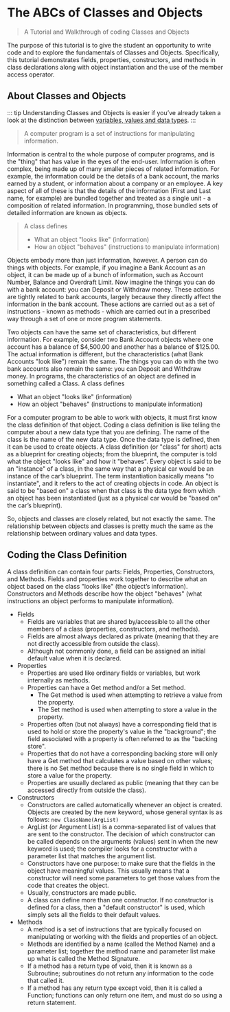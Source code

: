 # The ABCs of Classes and Objects

> A Tutorial and Walkthrough of coding Classes and Objects

The purpose of this tutorial is to give the student an opportunity to write code and to explore the fundamentals of Classes and Objects. Specifically, this tutorial demonstrates fields, properties, constructors, and methods in class declarations along with object instantiation and the use of the member access operator.

## About Classes and Objects

::: tip
Understanding Classes and Objects is easier if you’ve already taken a look at the distinction between [variables, values and data types](chapter1.md#variables-values-and-data-types).
:::

> A computer program is a set of instructions for manipulating information.

Information is central to the whole purpose of computer programs, and is the "thing" that has value in the eyes of the end-user. Information is often complex, being made up of many smaller pieces of related information. For example, the information could be the details of a bank account, the marks earned by a student, or information about a company or an employee. A key aspect of all of these is that the details of the information (First and Last name, for example) are bundled together and treated as a single unit - a composition of related information. In programming, those bundled sets of detailed information are known as objects.

> A class defines
>
> * What an object "looks like" (information)
> * How an object "behaves" (instructions to manipulate information)

Objects embody more than just information, however. A person can do things with objects. For example, if you imagine a Bank Account as an object, it can be made up of a bunch of information, such as Account Number, Balance and Overdraft Limit. Now imagine the things you can do with a bank account: you can Deposit or Withdraw money. These actions are tightly related to bank accounts, largely because they directly affect the information in the bank account. These actions are carried out as a set of instructions - known as methods - which are carried out in a prescribed way through a set of one or more program statements.

Two objects can have the same set of characteristics, but different information. For example, consider two Bank Account objects where one account has a balance of $4,500.00 and another has a balance of $125.00. The actual information is different, but the characteristics (what Bank Accounts "look like") remain the same. The things you can do with the two bank accounts also remain the same: you can Deposit and Withdraw money. In programs, the characteristics of an object are defined in something called a Class. A class defines

* What an object "looks like" (information)
* How an object "behaves" (instructions to manipulate information)

For a computer program to be able to work with objects, it must first know the class definition of that object. Coding a class definition is like telling the computer about a new data type that you are defining. The name of the class is the name of the new data type. Once the data type is defined, then it can be used to create objects. A class definition (or "class" for short) acts as a blueprint for creating objects; from the blueprint, the computer is told what the object "looks like" and how it "behaves". Every object is said to be an "instance" of a class, in the same way that a physical car would be an instance of the car’s blueprint. The term instantiation basically means "to instantiate", and it refers to the act of creating objects in code. An object is said to be "based on" a class when that class is the data type from which an object has been instantiated (just as a physical car would be "based on" the car’s blueprint).

So, objects and classes are closely related, but not exactly the same. The relationship between objects and classes is pretty much the same as the relationship between ordinary values and data types.

## Coding the Class Definition

A class definition can contain four parts: Fields, Properties, Constructors, and Methods. Fields and properties work together to describe what an object based on the class "looks like" (the object’s information). Constructors and Methods describe how the object "behaves" (what instructions an object performs to manipulate information).

* Fields
  * Fields are variables that are shared by/accessible to all the other members of a class (properties, constructors, and methods).
  * Fields are almost always declared as private (meaning that they are not directly accessible from outside the class).
  * Although not commonly done, a field can be assigned an initial default value when it is declared.
* Properties
  * Properties are used like ordinary fields or variables, but work internally as methods.
  * Properties can have a Get method and/or a Set method.
    * The Get method is used when attempting to retrieve a value from the property.
    * The Set method is used when attempting to store a value in the property.
  * Properties often (but not always) have a corresponding field that is used to hold or store the property's value in the "background"; the field associated with a property is often referred to as the "backing store".
  * Properties that do not have a corresponding backing store will only have a Get method that calculates a value based on other values; there is no Set method because there is no single field in which to store a value for the property.
  * Properties are usually declared as public (meaning that they can be accessed directly from outside the class).
* Constructors
  * Constructors are called automatically whenever an object is created. Objects are created by the new keyword, whose general syntax is as follows:
    `new ClassName(ArgList)`
  * ArgList (or Argument List) is a comma-separated list of values that are sent to the constructor. The decision of which constructor can be called depends on the arguments (values) sent in when the new keyword is used; the compiler looks for a constructor with a parameter list that matches the argument list.
  * Constructors have one purpose: to make sure that the fields in the object have meaningful values. This usually means that a constructor will need some parameters to get those values from the code that creates the object.
  * Usually, constructors are made public.
  * A class can define more than one constructor. If no constructor is defined for a class, then a "default constructor" is used, which simply sets all the fields to their default values.
* Methods
  * A method is a set of instructions that are typically focused on manipulating or working with the fields and properties of an object.
  * Methods are identified by a name (called the Method Name) and a parameter list; together the method name and parameter list make up what is called the Method Signature.
  * If a method has a return type of void, then it is known as a Subroutine; subroutines do not return any information to the code that called it.
  * If a method has any return type except void, then it is called a Function; functions can only return one item, and must do so using a return statement.
